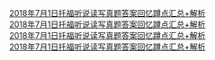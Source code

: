   
[2018年7月1日托福听说读写真题答案回忆蹲点汇总+解析](http://www.dianyue.me/archives/465/252iehhda0htw8v3/)  
[2018年7月1日托福听说读写真题答案回忆蹲点汇总+解析](http://www.dianyue.me/archives/466/qkhppf11n1ko1h6t/)  
[2018年7月1日托福听说读写真题答案回忆蹲点汇总+解析](http://www.dianyue.me/archives/469/n15enqudzwpz0b94/)  
[2018年7月1日托福听说读写真题答案回忆蹲点汇总+解析](http://www.dianyue.me/archives/467/1qncdsam70lloe07/)